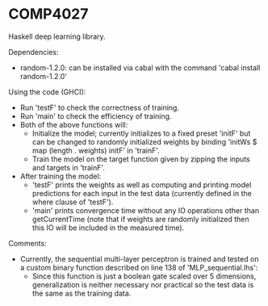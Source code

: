 # COMP4027
 Haskell deep learning library.

Dependencies:
  - random-1.2.0: can be installed via cabal with the command 'cabal install random-1.2.0'

Using the code (GHCI):
  - Run 'testF' to check the correctness of training.
  - Run 'main' to check the efficiency of training.
  - Both of the above functions will:
    - Initialize the model; currently initializes to a fixed preset 'initF' but can be changed to randomly initialized weights by binding 'initWs $ map (length . weights) initF' in 'trainF'.
    - Train the model on the target function given by zipping the inputs and targets in 'trainF'.
  - After training the model: 
    - 'testF' prints the weights as well as computing and printing model predictions for each input in the test data (currently defined in the where clause of 'testF').
    - 'main' prints convergence time without any IO operations other than getCurrentTime (note that if weights are randomly initialized then this IO will be included in the measured time).

Comments:
  - Currently, the sequential multi-layer perceptron is trained and tested on a custom binary function described on line 138 of 'MLP_sequential.lhs':
    - Since this function is just a boolean gate scaled over 5 dimensions, generalization is neither necessary nor practical so the test data is the same as the training data.